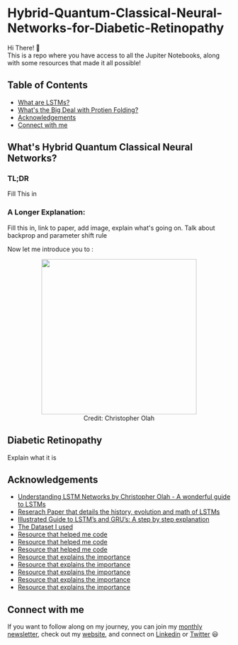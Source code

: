 # Hybrid-Quantum-Classical-Neural-Networks-for-Diabetic-Retinopathy

Hi There! 👋<br/>
This is a repo where you have access to all the Jupiter Notebooks, along with some resources that made it all possible!<br/>

## Table of Contents
* [What are LSTMs?](#What-are-LSTMs?)
* [What's the Big Deal with Protien Folding?](#What's-the-Big-Deal-with-Protien-Folding?)
* [Acknowledgements](#Acknowledgements)
* [Connect with me](#Connect-with-me)

## What's Hybrid Quantum Classical Neural Networks?

### TL;DR 
Fill This in 

### A Longer Explanation:
Fill this in, link to paper, add image, explain what's going on. Talk about backprop and parameter shift rule

Now let me introduce you to :

<p align="center">
<img src="LSTM3-chain.png" width="350"/><br/>
Credit: Christopher Olah
</p>

## Diabetic Retinopathy
Explain what it is

## Acknowledgements

* [Understanding LSTM Networks by Christopher Olah - A wonderful guide to LSTMs](https://colah.github.io/posts/2015-08-Understanding-LSTMs/)
* [Reserach Paper that details the history, evolution and math of LSTMs](https://arxiv.org/pdf/1909.09586.pdf)
* [Illustrated Guide to LSTM’s and GRU’s: A step by step explanation](https://towardsdatascience.com/illustrated-guide-to-lstms-and-gru-s-a-step-by-step-explanation-44e9eb85bf21)
* [The Dataset I used](https://www.kaggle.com/shahir/protein-data-set/notebooks)
* [Resource that helped me code](https://towardsdatascience.com/lstm-text-classification-using-pytorch-2c6c657f8fc0)
* [Resource that helped me code](https://www.analyticsvidhya.com/blog/2020/01/first-text-classification-in-pytorch/)
* [Resource that helped me code](https://huggingface.co/Rostlab/prot_bert)
* [Resource that explains the importance](https://arxiv.org/ftp/arxiv/papers/1701/1701.08318.pdf)
* [Resource that explains the importance](https://www.nature.com/articles/nrm2281)
* [Resource that explains the importance](https://www.newscientist.com/article/2194516-we-dont-know-what-a-fifth-of-our-genes-do-and-wont-find-out-soon/)
* [Resource that explains the importance](https://news.mit.edu/2019/machine-learning-amino-acids-protein-function-0322)
* [Resource that explains the importance](https://www.frontiersin.org/articles/10.3389/fbioe.2020.00391/full)

## Connect with me

If you want to follow along on my journey, you can join my [monthly newsletter](https://www.subscribepage.com/g1p8w4), check out my [website](https://dicksonwu654.github.io/), and connect on [Linkedin](https://www.linkedin.com/in/real-dickson-wu/) or [Twitter](https://twitter.com/DicksonWu3) 😃
